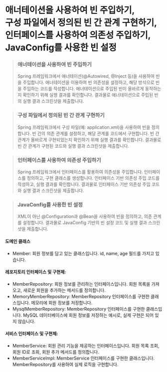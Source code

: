 # 애너테이션을 사용하여 빈 주입하기,<br>구성 파일에서 정의된 빈 간 관계 구현하기, <br>인터페이스를 사용하여 의존성 주입하기, <br> JavaConfig를 사용한 빈 설정

> ### 애너테이션을 사용하여 빈 주입하기
>Spring 프레임워크에서 애너테이션(@Autowired, @Inject 등)을 사용하여 빈을 주입합니다. 애너테이션을 이용하여 빈 의존성을 설정하고, 해당 방식으로 빈을 주입하는 코드를 작성합니다. 애너테이션으로 주입된 빈이 올바르게 동작하는지 확인하기 위해 실행 결과를 확인합니다. 결과물로 애너테이션으로 주입된 빈의 실행 결과 스크린샷을 제출합니다.

> ### 구성 파일에서 정의된 빈 간 관계 구현하기
> Spring 프레임워크에서 구성 파일(예: application.xml)을 사용하여 빈을 정의합니다. 빈 간의 의존 관계를 설정하고, 해당 관계를 코드에서 구현합니다. 빈 간 관계가 올바르게 구현되었는지 확인하기 위해 실행 결과를 확인합니다. 결과물로 빈 간 관계가 구현된 코드와 실행 결과 스크린샷을 제출합니다.

> ### 인터페이스를 사용하여 의존성 주입하기
> Spring 프레임워크에서 인터페이스를 활용하여 의존성을 주입합니다. 인터페이스를 정의하고, 구현 클래스를 생성합니다. 인터페이스 기반 의존성 주입 코드를 작성하고, 실행 결과를 확인합니다. 결과물로 인터페이스 기반 의존성 주입 코드와 실행 결과 스크린샷을 제출합니다.

> ###  JavaConfig를 사용한 빈 설정
> XML이 아닌 @Configuration과 @Bean을 사용하여 빈을 정의하고, 의존 관계를 설정합니다. 결과물로 JavaConfig 기반의 빈 설정 코드 및 실행 결과 스크린샷을 제출합니다.

#### 도메인 클래스
- Member: 회원 정보를 담고 있는 클래스입니다. id, name, age 필드를 가지고 있습니다.

#### 레포지토리 인터페이스 및 구현체:
- MemberRepository: 회원 정보를 관리하는 인터페이스입니다. 회원 목록을 가져오고, 새로운 회원을 추가하는 메서드를 정의합니다.
- MemoryMemberRepository: MemberRepository 인터페이스를 구현한 클래스입니다. 메모리에 회원 정보를 저장합니다.
- MysqlMemberRepository: MemberRepository 인터페이스를 구현한 클래스입니다. MySQL 데이터베이스에 회원 정보를 저장하는 예시로, 실제 구현은 되어 있지 않습니다.

#### 서비스 인터페이스 및 구현체:
- MemberService: 회원 관리 기능을 제공하는 인터페이스입니다. 회원 목록 조회, 회원 ID로 조회, 회원 추가 메서드를 정의합니다.
- MemberServiceImpl: MemberService 인터페이스를 구현한 클래스입니다. MemberRepository를 사용하여 실제 로직을 구현합니다.
